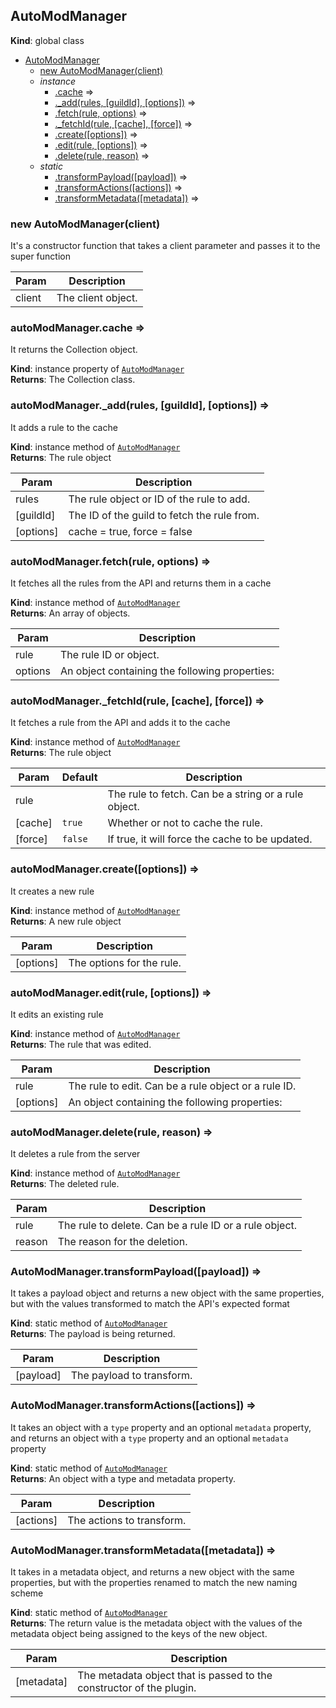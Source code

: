 <a name="AutoModManager"></a>

## AutoModManager
**Kind**: global class  

* [AutoModManager](#AutoModManager)
    * [new AutoModManager(client)](#new_AutoModManager_new)
    * _instance_
        * [.cache](#AutoModManager+cache) ⇒
        * [._add(rules, [guildId], [options])](#AutoModManager+_add) ⇒
        * [.fetch(rule, options)](#AutoModManager+fetch) ⇒
        * [._fetchId(rule, [cache], [force])](#AutoModManager+_fetchId) ⇒
        * [.create([options])](#AutoModManager+create) ⇒
        * [.edit(rule, [options])](#AutoModManager+edit) ⇒
        * [.delete(rule, reason)](#AutoModManager+delete) ⇒
    * _static_
        * [.transformPayload([payload])](#AutoModManager.transformPayload) ⇒
        * [.transformActions([actions])](#AutoModManager.transformActions) ⇒
        * [.transformMetadata([metadata])](#AutoModManager.transformMetadata) ⇒

<a name="new_AutoModManager_new"></a>

### new AutoModManager(client)
It's a constructor function that takes a client parameter and passes it to the super function


| Param | Description |
| --- | --- |
| client | The client object. |

<a name="AutoModManager+cache"></a>

### autoModManager.cache ⇒
It returns the Collection object.

**Kind**: instance property of [<code>AutoModManager</code>](#AutoModManager)  
**Returns**: The Collection class.  
<a name="AutoModManager+_add"></a>

### autoModManager.\_add(rules, [guildId], [options]) ⇒
It adds a rule to the cache

**Kind**: instance method of [<code>AutoModManager</code>](#AutoModManager)  
**Returns**: The rule object  

| Param | Description |
| --- | --- |
| rules | The rule object or ID of the rule to add. |
| [guildId] | The ID of the guild to fetch the rule from. |
| [options] | cache = true, force = false |

<a name="AutoModManager+fetch"></a>

### autoModManager.fetch(rule, options) ⇒
It fetches all the rules from the API and returns them in a cache

**Kind**: instance method of [<code>AutoModManager</code>](#AutoModManager)  
**Returns**: An array of objects.  

| Param | Description |
| --- | --- |
| rule | The rule ID or object. |
| options | An object containing the following properties: |

<a name="AutoModManager+_fetchId"></a>

### autoModManager.\_fetchId(rule, [cache], [force]) ⇒
It fetches a rule from the API and adds it to the cache

**Kind**: instance method of [<code>AutoModManager</code>](#AutoModManager)  
**Returns**: The rule object  

| Param | Default | Description |
| --- | --- | --- |
| rule |  | The rule to fetch. Can be a string or a rule object. |
| [cache] | <code>true</code> | Whether or not to cache the rule. |
| [force] | <code>false</code> | If true, it will force the cache to be updated. |

<a name="AutoModManager+create"></a>

### autoModManager.create([options]) ⇒
It creates a new rule

**Kind**: instance method of [<code>AutoModManager</code>](#AutoModManager)  
**Returns**: A new rule object  

| Param | Description |
| --- | --- |
| [options] | The options for the rule. |

<a name="AutoModManager+edit"></a>

### autoModManager.edit(rule, [options]) ⇒
It edits an existing rule

**Kind**: instance method of [<code>AutoModManager</code>](#AutoModManager)  
**Returns**: The rule that was edited.  

| Param | Description |
| --- | --- |
| rule | The rule to edit. Can be a rule object or a rule ID. |
| [options] | An object containing the following properties: |

<a name="AutoModManager+delete"></a>

### autoModManager.delete(rule, reason) ⇒
It deletes a rule from the server

**Kind**: instance method of [<code>AutoModManager</code>](#AutoModManager)  
**Returns**: The deleted rule.  

| Param | Description |
| --- | --- |
| rule | The rule to delete. Can be a rule ID or a rule object. |
| reason | The reason for the deletion. |

<a name="AutoModManager.transformPayload"></a>

### AutoModManager.transformPayload([payload]) ⇒
It takes a payload object and returns a new object with the same properties, but with the valuestransformed to match the API's expected format

**Kind**: static method of [<code>AutoModManager</code>](#AutoModManager)  
**Returns**: The payload is being returned.  

| Param | Description |
| --- | --- |
| [payload] | The payload to transform. |

<a name="AutoModManager.transformActions"></a>

### AutoModManager.transformActions([actions]) ⇒
It takes an object with a `type` property and an optional `metadata` property, and returns anobject with a `type` property and an optional `metadata` property

**Kind**: static method of [<code>AutoModManager</code>](#AutoModManager)  
**Returns**: An object with a type and metadata property.  

| Param | Description |
| --- | --- |
| [actions] | The actions to transform. |

<a name="AutoModManager.transformMetadata"></a>

### AutoModManager.transformMetadata([metadata]) ⇒
It takes in a metadata object, and returns a new object with the same properties, but with theproperties renamed to match the new naming scheme

**Kind**: static method of [<code>AutoModManager</code>](#AutoModManager)  
**Returns**: The return value is the metadata object with the values of the metadata object beingassigned to the keys of the new object.  

| Param | Description |
| --- | --- |
| [metadata] | The metadata object that is passed to the constructor of the plugin. |

